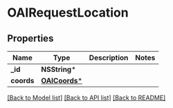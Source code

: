 # OAIRequestLocation

## Properties
Name | Type | Description | Notes
------------ | ------------- | ------------- | -------------
**_id** | **NSString*** |  | 
**coords** | [**OAICoords***](OAICoords.md) |  | 

[[Back to Model list]](../README.md#documentation-for-models) [[Back to API list]](../README.md#documentation-for-api-endpoints) [[Back to README]](../README.md)


